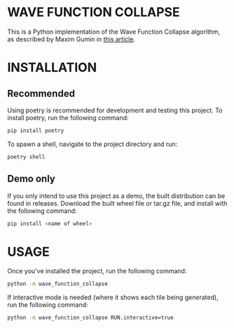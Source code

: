 # WAVE FUNCTION COLLAPSE

This is a Python implementation of the Wave Function Collapse algorithm, as described by Maxim Gumin in [this article](http://gridbugs.org/wave-function-collapse/).

# INSTALLATION

## Recommended

Using poetry is recommended for development and testing this project. To install poetry, run the following command:

```bash
pip install poetry
```

To spawn a shell, navigate to the project directory and run:

```bash
poetry shell
```

## Demo only
If you only intend to use this project as a demo, the built distribution can be found in releases.
Download the built wheel file or tar.gz file, and install with the following command:
```bash
pip install <name of wheel>
```

# USAGE
Once you've installed the project, run the following command:
```bash
python -m wave_function_collapse
```

If interactive mode is needed (where it shows each tile being generated), run the following command:
```bash
python -m wave_function_collapse RUN.interactive=true
```
